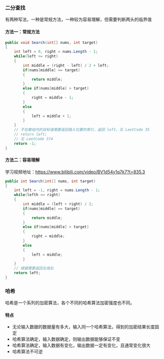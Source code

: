 ### 二分查找

有两种写法，一种是常规方法，一种较为容易理解，但需要判断两头的临界值

#### 方法一：常规方法

```c#
public void Search(int[] nums, int target)
{
	int left = 0, right = nums.Length - 1;
	while(left <= right)
	{
		int middle = (right - left) / 2 + left;
        if(nums[middle] == target)
        {
            return middle;
        }
        else if(nums[middle] > target)
        {
            right = middle - 1;
        }
        else
        {
            left = middle + 1;
        }
	}
    // 不在数组内的目标值需要返回插入位置的索引，返回 left。见 LeetCode 35
    // return left;
    // 见 LeetCode 374
    return -1;
}
```

#### 方法二：容易理解

学习视频地址：https://www.bilibili.com/video/BV1d54y1q7k7?t=835.3

```C#
public int Search(int[] nums, int target)
{
	int left = -1, right = nums.Length - 1;
	while(lefth <= right)
	{
		int middle = (left + right) / 2;
		if(nums[middle] == target)
		{
			return middle;
		}
		else if(nums[middle] > target)
		{
			right = middle;
		}
		else
		{
			left = middle;
		}
	}
	// 根据需要返回左或右
	return left;
}
```

### 哈希

哈希是一个系列的加密算法，各个不同的哈希算法加密强度也不同。

#### 特点

- 无论输入数据的数据量有多大，输入同一个哈希算法，得到的加密结果长度固定
- 哈希算法确定，输入数据确定，则输出数据能够保证不变
- 哈希算法确定，输入数据有变化，输出数据一定有变化，且通常变化很大
- 哈希算法不可逆
